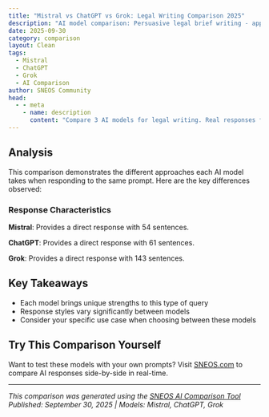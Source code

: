 ```yaml
---
title: "Mistral vs ChatGPT vs Grok: Legal Writing Comparison 2025"
description: "AI model comparison: Persuasive legal brief writing - appellate advocacy excellence..."
date: 2025-09-30
category: comparison
layout: Clean
tags:
  - Mistral
  - ChatGPT
  - Grok
  - AI Comparison
author: SNEOS Community
head:
  - - meta
    - name: description
      content: "Compare 3 AI models for legal writing. Real responses from Mistral, ChatGPT, Grok with detailed analysis."
---
```


<ChatComparison
  title="Mistral vs ChatGPT vs Grok: Legal Writing Comparison 2025"
  prompt="Persuasive legal brief writing - appellate advocacy excellence"
  :responses='{
    "Mistral": "Creating a persuasive legal brief for appellate advocacy requires a blend of legal knowledge, strategic thinking, and effective writing skills. Here are some key elements to consider for achieving excellence in appellate advocacy:\n\n### 1. **Understand the Audience**\n- **Judges**: Know the background and preferences of the judges who will be reviewing your brief. Tailor your arguments to address their likely concerns and interests.\n- **Court Rules**: Ensure your brief complies with all relevant court rules and guidelines.\n\n### 2. **Clear and Concise Writing**\n- **Simplicity**: Use plain language and avoid legal jargon unless necessary.\n- **Structure**: Organize your brief logically, with clear headings and subheadings.\n- **Brevity**: Be concise. Avoid repetition and unnecessary detail.\n\n### 3. **Strong Introduction**\n- **Issue Statement**: Clearly state the issue(s) on appeal.\n- **Factual Background**: Provide a succinct summary of the facts relevant to the appeal.\n- **Questions Presented**: Frame the questions in a way that highlights the strengths of your argument.\n\n### 4. **Compelling Argument**\n- **Legal Analysis**: Present a thorough legal analysis, citing relevant case law, statutes, and regulations.\n- **Policy Considerations**: Address any policy implications of the court\u2019s decision.\n- **Counterarguments**: Anticipate and address the opposing side\u2019s arguments.\n\n### 5. **Effective Use of Authorities**\n- **Relevant Precedent**: Cite the most relevant and persuasive precedent.\n- **Analogous Cases**: Use analogous cases to support your argument.\n- **Distinguishing Cases**: Clearly distinguish cases that might seem to support the opposing side.\n\n### 6. **Persuasive Tone**\n- **Professionalism**: Maintain a professional and respectful tone throughout.\n- **Confidence**: Write with confidence, but avoid arrogance.\n- **Empathy**: Show empathy for the opposing side\u2019s position, but firmly rebut their arguments.\n\n### 7. **Visual Aids**\n- **Tables and Charts**: Use tables, charts, or diagrams to illustrate complex points.\n- **Appendices**: Include relevant documents or exhibits in the appendix.\n\n### 8. **Conclusion**\n- **Summary**: Summarize your key points and arguments.\n- **Request for Relief**: Clearly state the relief you are seeking from the court.\n\n### 9. **Proofreading and Editing**\n- **Grammar and Spelling**: Ensure there are no grammatical or spelling errors.\n- **Consistency**: Maintain consistency in terminology and formatting.\n- **Feedback**: Have colleagues or mentors review your brief for feedback.\n\n### 10. **Oral Argument Preparation**\n- **Practice**: Practice your oral argument to ensure you can present your points clearly and concisely.\n- **Anticipate Questions**: Prepare for potential questions from the judges and have answers ready.\n- **Confidence**: Deliver your argument with confidence and clarity.\n\n### Example Outline for an Appellate Brief\n\n1. **Title Page**\n   - Case name and number\n   - Court information\n   - Names of counsel\n\n2. **Table of Contents**\n   - List of sections and subsections with page numbers\n\n3. **Table of Authorities**\n   - List of cases, statutes, and other authorities cited\n\n4. **Statement of the Issues**\n   - Clear and concise statement of the issues on appeal\n\n5. **Statement of the Case**\n   - Brief summary of the procedural history\n\n6. **Statement of Facts**\n   - Concise summary of the relevant facts\n\n7. **Summary of Argument**\n   - Brief overview of the main arguments\n\n8. **Argument**\n   - Detailed legal analysis and arguments\n   - Subheadings for each major point\n\n9. **Conclusion**\n   - Summary of key points\n   - Request for relief\n\n10. **Appendix**\n    - Relevant documents or exhibits\n\n### Tips for Excellence\n\n- **Storytelling**: Use narrative techniques to make your factual background more engaging.\n- **Logic**: Ensure your arguments flow logically from one point to the next.\n- **Human Element**: Where appropriate, highlight the human impact of the court\u2019s decision.\n\nBy focusing on these elements, you can craft a persuasive and effective appellate brief that stands out and increases your chances of success.",
    "ChatGPT": "Certainly! Here\u2019s a detailed guide on persuasive legal brief writing tailored for appellate advocacy excellence:\n\n---\n\n### Persuasive Legal Brief Writing for Appellate Advocacy Excellence\n\n**1. Understand the Appellate Context**  \n- **Focus on Issues of Law:** Unlike trial courts, appellate courts review legal issues, not factual disputes. Your brief should clearly identify and argue the relevant legal questions.\n- **Know the Standard of Review:** Different issues have different standards (de novo, abuse of discretion, clear error). Tailor your arguments to the applicable standard.\n\n**2. Structure Your Brief Clearly**  \n- **Table of Contents and Table of Authorities:** Facilitate easy navigation.  \n- **Introduction/Statement of the Case:** Concisely frame the case and the importance of the legal issues. Avoid unnecessary detail.  \n- **Statement of Facts:** Present facts favorably but fairly. Emphasize facts that support your legal arguments and credibility.  \n- **Issues Presented:** Clearly state the precise legal questions for review. Use language that invites a favorable ruling.  \n- **Argument:** The heart of the brief. Organize by issues, and within each issue:  \n  - State the applicable legal standards upfront.  \n  - Apply the law to the facts persuasively.  \n  - Anticipate and rebut opposing arguments.  \n- **Conclusion:** Summarize the relief sought succinctly and confidently.\n\n**3. Persuasive Writing Techniques**  \n- **Clarity and Precision:** Write plainly and directly. Avoid jargon unless necessary.  \n- **Logical Progression:** Build your argument step-by-step so each point naturally leads to the next.  \n- **Use Strong, Assertive Language:** Avoid tentative phrasing like \u201Cperhaps\u201D or \u201Carguably.\u201D  \n- **Emphasize Precedents:** Highlight controlling or persuasive case law. Explain why your case fits within or extends the precedent favorably.  \n- **Policy Arguments:** When relevant, explain broader policy implications that support your position.  \n  \n**4. Citation Excellence**  \n- **Use Proper Citation Format:** Follow the jurisdiction\u2019s citation rules (e.g., Bluebook, ALWD).  \n- **Accurate and Relevant Authority:** Cite controlling precedent when available. Use persuasive authority when necessary.  \n- **Pinpoint Citations:** Provide exact page or section numbers to help the court efficiently verify your points.\n\n**5. Tone and Professionalism**  \n- Maintain respect for the court, opposing counsel, and the legal process.  \n- Avoid emotional appeals or overly adversarial language.  \n- Use a confident yet measured tone.\n\n**6. Editing and Proofreading**  \n- Review for typographical, grammatical, and citation errors.  \n- Ensure consistency in terms, abbreviations, and formatting.  \n- Read aloud or have a colleague review for clarity and persuasive impact.\n\n**7. Appendices and Supplemental Materials**  \n- Include important statutes, regulations, or record excerpts only when they enhance understanding.  \n- Keep appendices organized and referenced clearly in the brief.\n\n---\n\n### Sample Outline for an Appellate Brief\n\n1. **Cover Page**  \n2. **Table of Contents**  \n3. **Table of Authorities**  \n4. **Introduction**  \n5. **Statement of the Case**  \n6. **Statement of Facts**  \n7. **Issues Presented for Review**  \n8. **Summary of Argument** (optional but useful)  \n9. **Argument**  \n   - Issue 1  \n     - Legal Standard  \n     - Application  \n   - Issue 2  \n     - Legal Standard  \n     - Application  \n10. **Conclusion**  \n11. **Appendix** (if applicable)\n\n---\n\n### Final Tips\n\n- Tailor the brief to your audience \u2014 understand the preferences of the appellate judges or clerks.  \n- Be concise; appellate courts often appreciate briefs that are direct and economical in words.  \n- Always link your arguments back to why the appellate court should rule in your favor to correct an error below.\n\n---\n\nIf you\u2019d like, I can also help draft or critique a specific appellate brief section or provide sample language. Just let me know!",
    "Grok": "Writing a persuasive legal brief for appellate advocacy is a critical skill that can significantly influence the outcome of a case. A well-crafted appellate brief not only presents a clear and compelling argument but also demonstrates respect for the court, addresses the legal issues with precision, and persuasively guides the judges to adopt your position. Below is a detailed guide to crafting a persuasive legal brief for appellate advocacy excellence, with explanations of key components and strategies.\n\n---\n\n### **1. Understand the Purpose and Audience**\n- **Purpose**: An appellate brief is not about retrying the facts of the case (unless there\u2019s a clear error in fact-finding that needs correction). It focuses on legal errors made by the lower court and argues how those errors should be corrected based on law, precedent, and policy.\n- **Audience**: Appellate judges are your primary audience. They are typically overworked, with limited time to read each brief. Your writing must be concise, logical, and respectful while also being persuasive. Tailor your arguments to the specific court, considering the judges\u2019 prior rulings, ideological leanings (if known), and the court\u2019s procedural preferences or rules.\n\n---\n\n### **2. Structure of a Persuasive Appellate Brief**\nA well-organized brief makes it easy for the court to follow your argument. Adhere to the court\u2019s rules for formatting and length, but a typical structure includes:\n\n#### **a. Cover Page**\n- Include the court name, case caption, docket number, title of the document (e.g., \u201CAppellant\u2019s Opening Brief\u201D), and the names of the attorneys or parties.\n- Ensure compliance with local rules for font size, margins, and other formatting details.\n\n#### **b. Table of Contents**\n- Provide a clear roadmap of your brief\u2019s sections and sub-sections with corresponding page numbers.\n- Include a table of authorities (cases, statutes, and other legal sources cited) with pinpoint citations.\n\n#### **c. Statement of Jurisdiction**\n- Briefly explain the basis for the appellate court\u2019s jurisdiction over the case (e.g., statutory authority or constitutional provision).\n- Be concise but accurate, as jurisdictional issues can be dispositive.\n\n#### **d. Statement of the Issues Presented**\n- Frame the legal questions or errors you are appealing in a clear, concise manner.\n- Write issues as neutral questions or statements (depending on court rules), but subtly tilt the framing to favor your position. For example:\n  - Weak: \u201CDid the trial court err in granting summary judgment?\u201D\n  - Strong: \u201CDid the trial court err by granting summary judgment despite genuine issues of material fact regarding the defendant\u2019s negligence?\u201D\n\n#### **e. Statement of the Case and Facts**\n- Provide a concise summary of the procedural history and relevant facts.\n- Focus only on facts necessary to understand the legal issues. Avoid overloading with irrelevant details.\n- Present facts in a way that subtly supports your argument without appearing biased (appellate courts value objectivity in this section).\n\n#### **f. Summary of the Argument**\n- Offer a brief (1-2 paragraph) overview of your main arguments.\n- Clearly state why the lower court\u2019s decision was erroneous and why reversal or modification is warranted.\n- This section primes the court for the detailed argument to follow.\n\n#### **g. Argument**\n- This is the heart of your brief. Divide it into sections corresponding to each issue presented.\n- **IRAC Framework (Issue, Rule, Application, Conclusion)**:\n  - **Issue**: State the specific legal error or question.\n  - **Rule**: Cite the controlling law (statutes, case law, etc.) with precise citations.\n  - **Application**: Apply the law to the facts of your case, showing why the lower court\u2019s ruling was incorrect.\n  - **Conclusion**: Summarize the desired outcome for this issue (e.g., reversal, remand).\n- Use headings and subheadings for clarity.\n- Anticipate and address counterarguments or weaknesses in your case to show candor and strengthen credibility.\n- Weave policy arguments or broader implications (e.g., setting a dangerous precedent) where relevant, but ensure they are secondary to legal reasoning unless the court is known to prioritize policy.\n\n#### **h. Conclusion**\n- Summarize the relief sought (e.g., reverse, remand, affirm in part).\n- Be succinct but firm in your request.\n\n#### **i. Appendices or Supplemental Materials (if permitted)**\n- Include relevant excerpts from the record, transcripts, or exhibits (if allowed by court rules).\n- Ensure all materials are properly referenced in the brief.\n\n---\n\n### **3. Key Strategies for Persuasive Writing**\n#### **a. Clarity and Conciseness**\n- Avoid legalese or overly complex language. Write in plain English with short sentences and active voice.\n- Example:\n  - Weak: \u201CIt is respectfully submitted that the court below erred in its determination.\u201D\n  - Strong: \u201CThe trial court erred by misapplying the precedent in *Smith v. Jones*.\u201D\n\n#### **b. Focus on Legal Error**\n- Emphasize specific errors of law or procedure by the lower court. Avoid emotional appeals or rearguing facts unless they are central to the legal error.\n- Use phrases like \u201Cthe trial court misapplied,\u201D \u201Cfailed to consider,\u201D or \u201Cabused its discretion\u201D to pinpoint errors.\n\n#### **c. Leverage Precedent**\n- Rely on binding precedent (controlling cases from the same or higher courts) to anchor your argument. Distinguish unfavorable precedent by showing factual or legal differences.\n- Use persuasive authority (e.g., cases from other jurisdictions) only when binding precedent is absent, and explain why it should be followed.\n- Provide pinpoint citations and brief parentheticals explaining the relevance of cited cases (e.g., \u201C*Smith v. Jones*, 123 F.2d 456, 460 (2d Cir. 2020) (holding that summary judgment is improper when material facts remain disputed)\u201D).\n\n#### **d. Tell a Story**\n- While appellate briefs are legal documents, weaving a subtle narrative can make your argument memorable. Frame the facts and legal issues in a way that humanizes your client (if applicable) and underscores the injustice of the lower court\u2019s ruling.\n- Example: Instead of \u201CPlaintiff suffered damages,\u201D say \u201CPlaintiff, a small business owner, lost her livelihood due to the defendant\u2019s breach of contract, which the trial court ignored.\u201D\n\n#### **e. Use Headings and Signposting**\n- Break arguments into digestible sections with descriptive headings that signal your position (e.g., \u201CThe Trial Court Erred by Ignoring Binding Precedent on Contract Interpretation\u201D).\n- Use transitions between sections to maintain flow and guide the reader through your reasoning.\n\n#### **f. Address Weaknesses Head-On**\n- Acknowledge unfavorable facts or law but explain why they do not undermine your position. This builds credibility and preempts the opposing side\u2019s arguments.\n\n#### **g. Respect the Court**\n- Maintain a professional tone, even when criticizing the lower court\u2019s ruling. Avoid personal attacks or hyperbole.\n- Example: Instead of \u201CThe trial court\u2019s decision was absurd,\u201D say \u201CThe trial court\u2019s ruling contradicts established law.\u201D\n\n---\n\n### **4. Drafting and Revising**\n- **First Draft**: Focus on getting your arguments on paper without worrying about perfection. Follow the structure above and ensure all legal authorities are included.\n- **Revisions**:\n  - Eliminate unnecessary repetition or verbosity.\n  - Check citations using a reliable source (e.g., Bluebook or court-specific citation rules).\n  - Ensure consistency in tone and style.\n- **Peer Review**: Have a colleague review the brief for clarity, persuasiveness, and errors.\n- **Final Proofread**: Errors in grammar, spelling, or formatting can undermine credibility. Use tools like Grammarly or hire a professional editor if needed.\n\n---\n\n### **5. Ethical Considerations**\n- Adhere to ethical rules, including candor to the tribunal (e.g., ABA Model Rule 3.3). Disclose adverse controlling authority, even if it hurts your case, and explain why it should not apply.\n- Avoid misrepresentation of facts or law, as this can result in sanctions or loss of credibility.\n\n---\n\n### **6. Tailor to the Specific Court**\n- Review the court\u2019s local rules, briefing requirements, and preferences (e.g., word limits, electronic filing protocols).\n- If possible, read prior opinions from the judges or panel to understand their reasoning style and areas of focus.\n- Consider oral argument preparation (if granted), as your brief lays the foundation for questions from the bench.\n\n---\n\n### **7. Examples of Persuasive Techniques in Action**\n#### Weak vs. Strong Argument Example:\n- **Weak**: \u201CThe trial court was wrong to dismiss the case. The plaintiff had a good claim, and the judge ignored the evidence.\u201D\n- **Strong**: \u201CThe trial court erred by dismissing the case under Rule 12(b)(6) despite Plaintiff\u2019s well-pleaded allegations of negligence, which, under *Johnson v. Smith*, 456 F.3d 789 (9th Cir. 2019), must be accepted as true at the pleading stage. Specifically, the court failed to address Plaintiff\u2019s evidence of Defendant\u2019s failure to maintain safe premises, a key element of the claim.\u201D\n\n#### Framing the Issue:\n- **Neutral Framing**: \u201CDid the trial court properly apply the standard for summary judgment?\u201D\n- **Persuasive Framing**: \u201CDid the trial court err by granting summary judgment despite unresolved disputes of material fact regarding Defendant\u2019s duty of care?\u201D\n\n---\n\n### **8. Additional Resources for Excellence**\n- **Books**:\n  - *Making Your Case: The Art of Persuading Judges* by Antonin Scalia and Bryan A. Garner.\n  - *The Winning Brief: 100 Tips for Persuasive Briefing in Trial and Appellate Courts* by Bryan A. Garner.\n- **Courses**: Look for CLE (Continuing Legal Education) programs on appellate advocacy offered by bar associations or law schools.\n- **Practice**: Study successful briefs from high-profile appellate cases (often available on court websites or through services like Westlaw and LexisNexis).\n\n---\n\n### **Conclusion**\nExcellence in appellate advocacy"
  }'
  published-date="12:45"
/>

## Analysis

This comparison demonstrates the different approaches each AI model takes when responding to the same prompt. Here are the key differences observed:

### Response Characteristics

**Mistral**: Provides a direct response with 54 sentences. 

**ChatGPT**: Provides a direct response with 61 sentences. 

**Grok**: Provides a direct response with 143 sentences. 

## Key Takeaways

- Each model brings unique strengths to this type of query
- Response styles vary significantly between models
- Consider your specific use case when choosing between these models

## Try This Comparison Yourself

Want to test these models with your own prompts? Visit [SNEOS.com](https://sneos.com) to compare AI responses side-by-side in real-time.

---

*This comparison was generated using the [SNEOS AI Comparison Tool](https://sneos.com)*
*Published: September 30, 2025 | Models: Mistral, ChatGPT, Grok*
